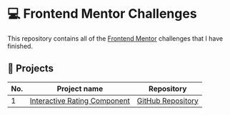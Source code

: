 # 💻 Frontend Mentor Challenges

This repository contains all of the [Frontend Mentor](https://www.frontendmentor.io/challenges) challenges that I have finished.

## 📃 Projects

| No. | Project name                                                                           | Repository |
| --- | ------------------------------------------------------------------------------------------------- | ---- |
| 1   | [Interactive Rating Component](https://pvmdragonic.github.io/Frontend-Mentor/interactive-rating-component/)| [GitHub Repository](https://github.com/PvMDragonic/Frontend-Mentor/tree/main/interactive-rating-component) |